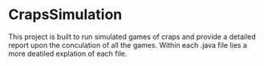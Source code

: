 # CrapsSimulation

This project is built to run simulated games of craps and provide a detailed report upon the conculation of all the games. Within each .java file lies a more deatiled explation of each file.
